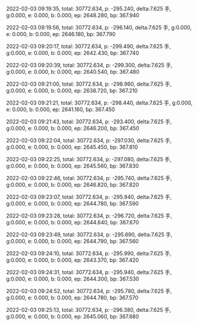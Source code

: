 2022-02-03 09:19:35, total: 30772.634, p: -295.240, delta:7.625 手, g:0.000, e: 0.000, b: 0.000, ep: 2648.280, bp: 367.940

2022-02-03 09:19:56, total: 30772.634, p: -296.140, delta:7.625 手, g:0.000, e: 0.000, b: 0.000, ep: 2646.180, bp: 367.790

2022-02-03 09:20:17, total: 30772.634, p: -299.490, delta:7.625 手, g:0.000, e: 0.000, b: 0.000, ep: 2642.430, bp: 367.740

2022-02-03 09:20:39, total: 30772.634, p: -299.300, delta:7.625 手, g:0.000, e: 0.000, b: 0.000, ep: 2640.540, bp: 367.480

2022-02-03 09:21:00, total: 30772.634, p: -298.960, delta:7.625 手, g:0.000, e: 0.000, b: 0.000, ep: 2638.720, bp: 367.210

2022-02-03 09:21:21, total: 30772.634, p: -298.440, delta:7.625 手, g:0.000, e: 0.000, b: 0.000, ep: 2641.160, bp: 367.450

2022-02-03 09:21:43, total: 30772.634, p: -293.400, delta:7.625 手, g:0.000, e: 0.000, b: 0.000, ep: 2646.200, bp: 367.450

2022-02-03 09:22:04, total: 30772.634, p: -297.030, delta:7.625 手, g:0.000, e: 0.000, b: 0.000, ep: 2645.450, bp: 367.810

2022-02-03 09:22:25, total: 30772.634, p: -297.080, delta:7.625 手, g:0.000, e: 0.000, b: 0.000, ep: 2645.560, bp: 367.830

2022-02-03 09:22:46, total: 30772.634, p: -295.740, delta:7.625 手, g:0.000, e: 0.000, b: 0.000, ep: 2646.820, bp: 367.820

2022-02-03 09:23:07, total: 30772.634, p: -295.940, delta:7.625 手, g:0.000, e: 0.000, b: 0.000, ep: 2644.780, bp: 367.590

2022-02-03 09:23:28, total: 30772.634, p: -296.720, delta:7.625 手, g:0.000, e: 0.000, b: 0.000, ep: 2644.640, bp: 367.670

2022-02-03 09:23:49, total: 30772.634, p: -295.690, delta:7.625 手, g:0.000, e: 0.000, b: 0.000, ep: 2644.790, bp: 367.560

2022-02-03 09:24:10, total: 30772.634, p: -295.990, delta:7.625 手, g:0.000, e: 0.000, b: 0.000, ep: 2643.370, bp: 367.420

2022-02-03 09:24:31, total: 30772.634, p: -295.940, delta:7.625 手, g:0.000, e: 0.000, b: 0.000, ep: 2644.300, bp: 367.530

2022-02-03 09:24:52, total: 30772.634, p: -295.780, delta:7.625 手, g:0.000, e: 0.000, b: 0.000, ep: 2644.780, bp: 367.570

2022-02-03 09:25:13, total: 30772.634, p: -296.380, delta:7.625 手, g:0.000, e: 0.000, b: 0.000, ep: 2645.060, bp: 367.680